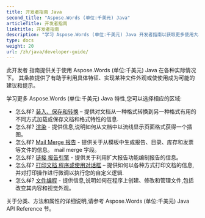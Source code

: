 ```yaml
---
title: 开发者指南 Java
second_title: "Aspose.Words (单位:千美元) Java"
articleTitle: 开发者指南
linktitle: 开发者指南
description: "学习 Aspose.Words (单位:千美元) Java 开发者指南以获取更多使用大小写,提示和技术细节."
type: docs
weight: 20
url: /zh/java/developer-guide/
---
```


此开发者 指南提供关于使用 Aspose.Words (单位:千美元) Java 在各种实际情况下。 其条款提供了有助于利用具体特征、实现某种文件外观或使使用成为可能的建议和提示。

学习更多 Aspose.Words (单位:千美元) Java 特性,您可以选择相应的区域:

- 怎么样? [装入、保存和转换](/words/zh/java/loading-saving-and-converting/) – 提供对文档从一种格式转换到另一种格式有用的不同方式加载或保存文档和格式特性的信息.
- 怎么样? [渲染](/words/zh/java/rendering/) - 提供信息,说明如何从文档中以流线显示页面格式获得一个插图。
- 怎么样? [Mail Merge 报告](/words/java/mail-merge-and-reporting/) - 提供关于从模板中生成报告、目录、库存和发票等文件的信息。 mail merge 字段。
- 怎么样? [链接 报告引擎](/words/java/linq-reporting-engine/) - 提供关于利用扩大报告功能编制报告的信息。
- 怎么样? [打印文档 程序或使用对话框](/words/zh/java/print-a-document-programmatically-or-using-dialogs/) – 提供如何以各种方式打印文档的信息,并对打印操作进行微调以执行您的自定义逻辑.
- 怎么样? [文件编程](/words/zh/java/programming-with-documents/) - 提供信息,说明如何在程序上创建、修改和管理文件,包括改变其内容和视觉外观。

关于分类、方法和属性的详细说明,请参考 Aspose.Words (单位:千美元) Java API Reference 节。
